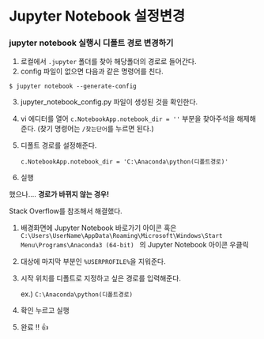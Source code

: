 # Jupyter Notebook 설정변경

### jupyter notebook 실행시 디폴트 경로 변경하기

1. 로컬에서 `.jupyter` 폴더를 찾아 해당폴더의 경로로 들어간다.
2. config 파일이 없으면 다음과 같은 명령어를 친다.

```
$ jupyter notebook --generate-config
```

3. jupyter_notebook_config.py 파일이 생성된 것을 확인한다.

4.  vi 에디터를 열어 `c.NotebookApp.notebook_dir = ''` 부분을 찾아주석을 해제해준다. (찾기 명령어는 `/찾는단어`를 누르면 된다.)

5. 디폴트 경로를 설정해준다.

   ``` 
   c.NotebookApp.notebook_dir = 'C:\Anaconda\python(디폴트경로)'
   ```

6. 실행



했으나....  **경로가 바뀌지 않는 경우!** 

Stack Overflow를 참조해서 해결했다.

1. 배경화면에 Jupyter Notebook 바로가기 아이콘 혹은 `C:\Users\UserName\AppData\Roaming\Microsoft\Windows\Start Menu\Programs\Anaconda3 (64-bit) ` 의 Jupyter Notebook 아이콘 우클릭

2. 대상에 마지막 부분인 `%USERPROFILE%`을 지워준다.

3. 시작 위치를 디폴트로 지정하고 싶은 경로를 입력해준다. 

   ex.)  `C:\Anaconda\python(디폴트경로)` 

4. 확인 누르고 실행

5. 완료 ​!​!​ :thumbsup: 